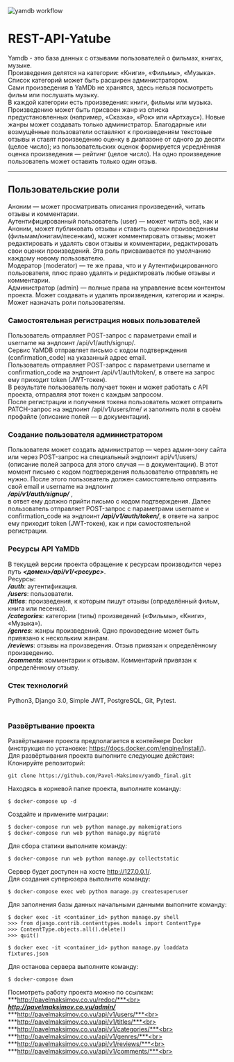 ![yamdb workflow](https://github.com/Pavel-Maksimov/yamdb_final/actions/workflows/yamdb_workflow.yml/badge.svg)
# REST-API-Yatube
Yamdb - это  база данных с отзывами пользователей о фильмах, книгах, музыке.<br>
Произведения делятся на категории: «Книги», «Фильмы», «Музыка». Список категорий может быть расширен администратором.<br>
Сами произведения в YaMDb не хранятся, здесь нельзя посмотреть фильм или послушать музыку.<br>
В каждой категории есть произведения: книги, фильмы или музыка.<br>
Произведению может быть присвоен жанр из списка предустановленных (например, «Сказка», «Рок» или «Артхаус»). Новые жанры может создавать только администратор.
Благодарные или возмущённые пользователи оставляют к произведениям текстовые отзывы и ставят произведению оценку в диапазоне от одного до десяти (целое число); из пользовательских оценок формируется усреднённая оценка произведения — рейтинг (целое число). На одно произведение пользователь может оставить только один отзыв.
________
## Пользовательские роли <br>
Аноним — может просматривать описания произведений, читать отзывы и комментарии. <br>
Аутентифицированный пользователь (user) — может читать всё, как и Аноним, может публиковать отзывы и ставить оценки произведениям (фильмам/книгам/песенкам), может комментировать отзывы; может редактировать и удалять свои отзывы и комментарии, редактировать свои оценки произведений. Эта роль присваивается по умолчанию каждому новому пользователю.<br>
Модератор (moderator) — те же права, что и у Аутентифицированного пользователя, плюс право удалять и редактировать любые отзывы и комментарии.<br>
Администратор (admin) — полные права на управление всем контентом проекта. Может создавать и удалять произведения, категории и жанры. Может назначать роли пользователям.<br>
### Самостоятельная регистрация новых пользователей<br>
Пользователь отправляет POST-запрос с параметрами email и username на эндпоинт /api/v1/auth/signup/.<br>
Сервис YaMDB отправляет письмо с кодом подтверждения (confirmation_code) на указанный адрес email.<br>
Пользователь отправляет POST-запрос с параметрами username и confirmation_code на эндпоинт /api/v1/auth/token/, в ответе на запрос ему приходит token (JWT-токен).<br>
В результате пользователь получает токен и может работать с API проекта, отправляя этот токен с каждым запросом.<br>
После регистрации и получения токена пользователь может отправить PATCH-запрос на эндпоинт /api/v1/users/me/ и заполнить поля в своём профайле (описание полей — в документации).<br>
### Создание пользователя администратором<br>
Пользователя может создать администратор — через админ-зону сайта или через POST-запрос на специальный эндпоинт api/v1/users/ (описание полей запроса для этого случая — в документации). В этот момент письмо с кодом подтверждения пользователю отправлять не нужно.
После этого пользователь должен самостоятельно отправить свой email и username на эндпоинт<br> ***/api/v1/auth/signup/*** ,<br> в ответ ему должно прийти письмо с кодом подтверждения.
Далее пользователь отправляет POST-запрос с параметрами username и confirmation_code на эндпоинт ***/api/v1/auth/token/***, в ответе на запрос ему приходит token (JWT-токен), как и при самостоятельной регистрации.<br>
### Ресурсы API YaMDb<br>
В текущей версии проекта обращение к ресурсам производится через путь ***<домен>/api/v1/<ресурс>***. <br>
Ресурсы:<br>
***/auth***: аутентификация.<br>
***/users***: пользователи.<br>
***/titles***: произведения, к которым пишут отзывы (определённый фильм, книга или песенка).<br>
***/categories***: категории (типы) произведений («Фильмы», «Книги», «Музыка»).<br>
***/genres***: жанры произведений. Одно произведение может быть привязано к нескольким жанрам.<br>
***/reviews***: отзывы на произведения. Отзыв привязан к определённому произведению.<br>
***/comments***: комментарии к отзывам. Комментарий привязан к определённому отзыву.<br>
### Стек технологий<br> 
Python3, Django 3.0, Simple JWT, PostgreSQL, Git, Pytest.
<br><br>

### Развёртывание проекта <br>
Развёртывание проекта предполагается в контейнере Docker 
(инструкция по установке: https://docs.docker.com/engine/install/). <br>
Для развёртывания проекта выполните следующие действия:<br>
Клонируйте репозиторий:
```
git clone https://github.com/Pavel-Maksimov/yamdb_final.git
```
Находясь в корневой папке проекта, выполните команду:
```
$ docker-compose up -d
```

Создайте и примените миграции:
```
$ docker-compose run web python manage.py makemigrations
$ docker-compose run web python manage.py migrate
```
Для сбора статики выполните команду:
```
$ docker-compose run web python manage.py collectstatic
```
Сервер будет доступен на хосте http://127.0.0.1/. <br>
Для создания суперюзера выполните команду:
```
$ docker-compose exec web python manage.py createsuperuser
```
Для заполнения базы данных начальными данными выполните команду:
```
$ docker exec -it <container_id> python manage.py shell
>>> from django.contrib.contenttypes.models import ContentType
>>> ContentType.objects.all().delete()
>>> quit()

$ docker exec -it <container_id> python manage.py loaddata fixtures.json
```

Для останова сервера выполните команду:
```
$ docker-compose down
```
Посмотреть работу проекта можно по ссылкам:<br>
***http://pavelmaksimov.co.vu/redoc/***<br>
 ***http://pavelmaksimov.co.vu/admin/*** <br>
***http://pavelmaksimov.co.vu/api/v1/users/***<br>
***http://pavelmaksimov.co.vu/api/v1/titles/***<br>
***http://pavelmaksimov.co.vu/api/v1/categories/***<br>
***http://pavelmaksimov.co.vu/api/v1/genres/***<br>
***http://pavelmaksimov.co.vu/api/v1/reviews/***<br>
***http://pavelmaksimov.co.vu/api/v1/comments/***<br>
